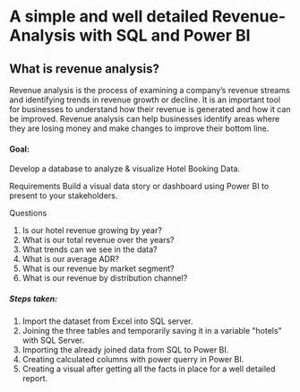 # A simple and well detailed Revenue-Analysis with SQL and Power BI
## What is revenue analysis?
Revenue analysis is the process of examining a company’s revenue streams and identifying trends in revenue growth or decline. It is an important tool for businesses to understand how their revenue is generated and how it can be improved. Revenue analysis can help businesses identify areas where they are losing money and make changes to improve their bottom line. 

#### Goal:
Develop a database to analyze & visualize Hotel Booking Data.

Requirements
Build a visual data story or dashboard using Power BI to present to your stakeholders.

Questions
1. Is our hotel revenue growing by year?
2. What is our total revenue over the years?
3. What trends can we see in the data?
4. What is our average ADR?
5. What is our revenue by market segment?
6. What is our revenue by distribution channel?

##### Steps taken:
1. Import the dataset from Excel into SQL server.
2. Joining the three tables and temporarily saving it in a variable "hotels" with SQL Server.
3. Importing the already joined data from SQL to Power BI.
4. Creating calculated columns with power querry in Power BI.
5. Creating a visual after getting all the facts in place for a well detailed report.

